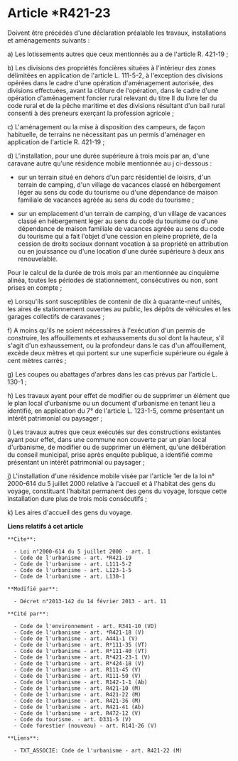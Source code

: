 # Article *R421-23

Doivent être précédés d'une déclaration préalable les travaux, installations et aménagements suivants : 

a) Les lotissements autres que ceux mentionnés au a de l'article R. 421-19 ; 

b) Les divisions des propriétés foncières situées à l'intérieur des zones délimitées en application de l'article L. 111-5-2,
à l'exception des divisions opérées dans le cadre d'une opération d'aménagement autorisée, des divisions effectuées, avant la
clôture de l'opération, dans le cadre d'une opération d'aménagement foncier rural relevant du titre II du livre Ier du code
rural et de la pêche maritime et des divisions résultant d'un bail rural consenti à des preneurs exerçant la profession
agricole ; 

c) L'aménagement ou la mise à disposition des campeurs, de façon habituelle, de terrains ne nécessitant pas un permis
d'aménager en application de l'article R. 421-19 ; 

d) L'installation, pour une durée supérieure à trois mois par an, d'une caravane autre qu'une résidence mobile mentionnée au
j ci-dessous :

- sur un terrain situé en dehors d'un parc résidentiel de loisirs, d'un terrain de camping, d'un village de vacances classé
en hébergement léger au sens du code du tourisme ou d'une dépendance de maison familiale de vacances agréée au sens du code
du tourisme ;

- sur un emplacement d'un terrain de camping, d'un village de vacances classé en hébergement léger au sens du code du
tourisme ou d'une dépendance de maison familiale de vacances agréée au sens du code du tourisme qui a fait l'objet d'une
cession en pleine propriété, de la cession de droits sociaux donnant vocation à sa propriété en attribution ou en jouissance
ou d'une location d'une durée supérieure à deux ans renouvelable. 

Pour le calcul de la durée de trois mois par an mentionnée au cinquième alinéa, toutes les périodes de stationnement,
consécutives ou non, sont prises en compte ; 

e) Lorsqu'ils sont susceptibles de contenir de dix à quarante-neuf unités, les aires de stationnement ouvertes au public, les
dépôts de véhicules et les garages collectifs de caravanes ; 

f) A moins qu'ils ne soient nécessaires à l'exécution d'un permis de construire, les affouillements et exhaussements du sol
dont la hauteur, s'il s'agit d'un exhaussement, ou la profondeur dans le cas d'un affouillement, excède deux mètres et qui
portent sur une superficie supérieure ou égale à cent mètres carrés ; 

g) Les coupes ou abattages d'arbres dans les cas prévus par l'article L. 130-1 ; 

h) Les travaux ayant pour effet de modifier ou de supprimer un élément que le plan local d'urbanisme ou un document
d'urbanisme en tenant lieu a identifié, en application du 7° de l'article L. 123-1-5, comme présentant un intérêt patrimonial
ou paysager ; 

i) Les travaux autres que ceux exécutés sur des constructions existantes ayant pour effet, dans une commune non couverte par
un plan local d'urbanisme, de modifier ou de supprimer un élément, qu'une délibération du conseil municipal, prise après
enquête publique, a identifié comme présentant un intérêt patrimonial ou paysager ; 

j) L'installation d'une résidence mobile visée par l'article 1er de la loi n° 2000-614 du 5 juillet 2000 relative à l'accueil
et à l'habitat des gens du voyage, constituant l'habitat permanent des gens du voyage, lorsque cette installation dure plus
de trois mois consécutifs ; 

k) Les aires d'accueil des gens du voyage.

**Liens relatifs à cet article**

	**Cite**:

	  - Loi n°2000-614 du 5 juillet 2000 - art. 1
	  - Code de l'urbanisme - art. *R421-19
	  - Code de l'urbanisme - art. L111-5-2
	  - Code de l'urbanisme - art. L123-1-5
	  - Code de l'urbanisme - art. L130-1

	**Modifié par**:

	  - Décret n°2013-142 du 14 février 2013 - art. 11

	**Cité par**:

	  - Code de l'environnement - art. R341-10 (VD)
	  - Code de l'urbanisme - art. *R421-18 (V)
	  - Code de l'urbanisme - art. A441-1 (V)
	  - Code de l'urbanisme - art. R*111-35 (VT)
	  - Code de l'urbanisme - art. R*111-40 (VT)
	  - Code de l'urbanisme - art. R*421-23-1 (V)
	  - Code de l'urbanisme - art. R*424-18 (V)
	  - Code de l'urbanisme - art. R111-45 (V)
	  - Code de l'urbanisme - art. R111-50 (V)
	  - Code de l'urbanisme - art. R142-1-1 (Ab)
	  - Code de l'urbanisme - art. R421-10 (M)
	  - Code de l'urbanisme - art. R421-22 (M)
	  - Code de l'urbanisme - art. R421-36 (M)
	  - Code de l'urbanisme - art. R421-41 (Ab)
	  - Code de l'urbanisme - art. R472-12 (V)
	  - Code du tourisme. - art. D331-5 (V)
	  - Code forestier (nouveau) - art. R141-26 (V)

	**Liens**:

	  - TXT_ASSOCIE: Code de l'urbanisme - art. R421-22 (M)
